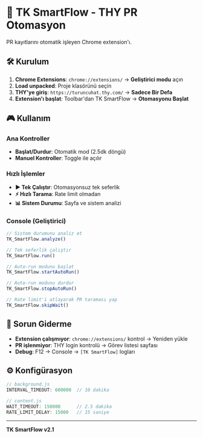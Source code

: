# 🚀 TK SmartFlow - THY PR Otomasyon

PR kayıtlarını otomatik işleyen Chrome extension'ı.

## 🛠️ Kurulum

1. **Chrome Extensions**: `chrome://extensions/` → **Geliştirici modu** açın
2. **Load unpacked**: Proje klasörünü seçin
3. **THY'ye giriş**: `https://turuncuhat.thy.com/` → **Sadece Bir Defa**
4. **Extension'ı başlat**: Toolbar'dan TK SmartFlow → **Otomasyonu Başlat**

## 🎮 Kullanım

### Ana Kontroller
- **Başlat/Durdur**: Otomatik mod (2.5dk döngü)
- **Manuel Kontroller**: Toggle ile açılır

### Hızlı İşlemler
- **▶️ Tek Çalıştır**: Otomasyonsuz tek seferlik
- **⚡ Hızlı Tarama**: Rate limit olmadan
- **📊 Sistem Durumu**: Sayfa ve sistem analizi

### Console (Geliştirici)
```javascript
// Sistem durumunu analiz et
TK_SmartFlow.analyze()

// Tek seferlik çalıştır
TK_SmartFlow.run()

// Auto-run modunu başlat
TK_SmartFlow.startAutoRun()

// Auto-run modunu durdur
TK_SmartFlow.stopAutoRun()

// Rate limit'i atlayarak PR taraması yap
TK_SmartFlow.skipWait()
```

## 🔧 Sorun Giderme

- **Extension çalışmıyor**: `chrome://extensions/` kontrol → Yeniden yükle
- **PR işlenmiyor**: THY login kontrolü → Görev listesi sayfası
- **Debug**: F12 → Console → `[TK SmartFlow]` logları

## ⚙️ Konfigürasyon

```javascript
// background.js
INTERVAL_TIMEOUT: 600000  // 10 dakika

// content.js  
WAIT_TIMEOUT: 150000      // 2.5 dakika
RATE_LIMIT_DELAY: 15000   // 15 saniye
```

---
**TK SmartFlow v2.1** 
